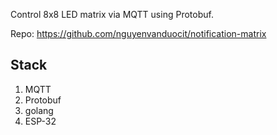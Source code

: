 Control 8x8 LED matrix via MQTT using Protobuf.

Repo: https://github.com/nguyenvanduocit/notification-matrix

## Stack

1. MQTT
2. Protobuf
3. golang 
4. ESP-32 